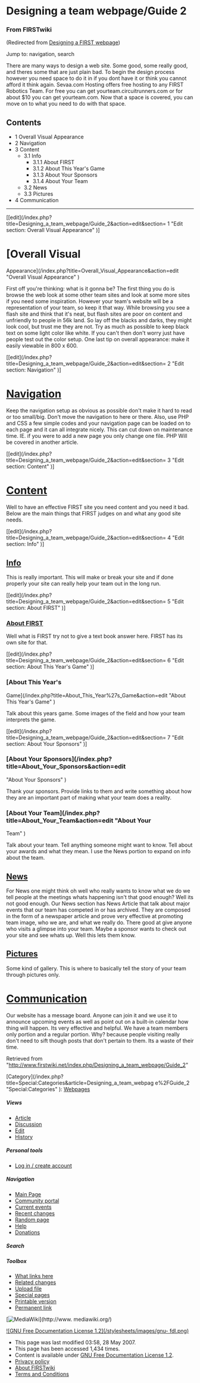 # Designing a team webpage/Guide 2

### From FIRSTwiki

(Redirected from [Designing a FIRST
webpage](/index.php?title=Designing_a_FIRST_webpage&redirect=no "Designing a
FIRST webpage" ))

Jump to: navigation, search

There are many ways to design a web site. Some good, some really good, and
theres some that are just plain bad. To begin the design process however you
need space to do it in if you dont have it or think you cannot afford it think
again. Sevaa.com Hosting offers free hosting to any FIRST Robotics Team. For
free you can get yourteam.circuitrunners.com or for about $10 you can get
yourteam.com. Now that a space is covered, you can move on to what you need to
do with that space.

## Contents

  * 1 Overall Visual Appearance
  * 2 Navigation
  * 3 Content
    * 3.1 Info
      * 3.1.1 About FIRST
      * 3.1.2 About This Year's Game
      * 3.1.3 About Your Sponsors
      * 3.1.4 About Your Team
    * 3.2 News
    * 3.3 Pictures
  * 4 Communication  
---  
  
[[edit](/index.php?title=Designing_a_team_webpage/Guide_2&action=edit&section=
1 "Edit section: Overall Visual Appearance" )]

# [Overall Visual
Appearance](/index.php?title=Overall_Visual_Appearance&action=edit "Overall
Visual Appearance" )

First off you're thinking: what is it gonna be? The first thing you do is
browse the web look at some other team sites and look at some more sites if
you need some inspiration. However your team's website will be a
representation of your team, so keep it that way. While browsing you see a
flash site and think that it's neat, but flash sites are poor on content and
unfriendly to people in 56k land. So lay off the blacks and darks, they might
look cool, but trust me they are not. Try as much as possible to keep black
text on some light color like white. If you can't then don't worry just have
people test out the color setup. One last tip on overall appearance: make it
easily viewable in 800 x 600.

[[edit](/index.php?title=Designing_a_team_webpage/Guide_2&action=edit&section=
2 "Edit section: Navigation" )]

# [Navigation](/index.php?title=Navigation&action=edit "Navigation" )

Keep the navigation setup as obvious as possible don't make it hard to read or
too small/big. Don't move the navigation to here or there. Also, use PHP and
CSS a few simple codes and your navigation page can be loaded on to each page
and it can all integrate nicely. This can cut down on maintenance time. IE. if
you were to add a new page you only change one file. PHP Will be covered in
another article.

[[edit](/index.php?title=Designing_a_team_webpage/Guide_2&action=edit&section=
3 "Edit section: Content" )]

# [Content](/index.php?title=Content&action=edit "Content" )

Well to have an effective FIRST site you need content and you need it bad.
Below are the main things that FIRST judges on and what any good site needs.

[[edit](/index.php?title=Designing_a_team_webpage/Guide_2&action=edit&section=
4 "Edit section: Info" )]

## [Info](/index.php?title=Info&action=edit "Info" )

This is really important. This will make or break your site and if done
properly your site can really help your team out in the long run.

[[edit](/index.php?title=Designing_a_team_webpage/Guide_2&action=edit&section=
5 "Edit section: About FIRST" )]

### [About FIRST](/index.php?title=About_FIRST&action=edit "About FIRST" )

Well what is FIRST try not to give a text book answer here. FIRST has its own
site for that.

[[edit](/index.php?title=Designing_a_team_webpage/Guide_2&action=edit&section=
6 "Edit section: About This Year's Game" )]

### [About This Year's
Game](/index.php?title=About_This_Year%27s_Game&action=edit "About This Year's
Game" )

Talk about this years game. Some images of the field and how your team
interprets the game.

[[edit](/index.php?title=Designing_a_team_webpage/Guide_2&action=edit&section=
7 "Edit section: About Your Sponsors" )]

### [About Your Sponsors](/index.php?title=About_Your_Sponsors&action=edit
"About Your Sponsors" )

Thank your sponsors. Provide links to them and write something about how they
are an important part of making what your team does a reality.


### [About Your Team](/index.php?title=About_Your_Team&action=edit "About Your
Team" )

Talk about your team. Tell anything someone might want to know. Tell about
your awards and what they mean. I use the News portion to expand on info about
the team.


## [News](/index.php?title=News&action=edit "News" )

For News one might think oh well who really wants to know what we do we tell
people at the meetings whats happening isn't that good enough? Well its not
good enough. Our News section has News Article that talk about major events
that our team has competed in or has archived. They are composed in the form
of a newspaper article and prove very effective at promoting team image, who
we are, and what we really do. There good at give anyone who visits a glimpse
into your team. Maybe a sponsor wants to check out your site and see whats up.
Well this lets them know.


## [Pictures](/index.php?title=Pictures&action=edit "Pictures" )

Some kind of gallery. This is where to basically tell the story of your team
through pictures only.


# [Communication](/index.php?title=Communication&action=edit "Communication" )

Our website has a message board. Anyone can join it and we use it to announce
upcoming events as well as point out on a built-in calendar how thing will
happen. Its very effective and helpful. We have a team members only portion
and a regular portion. Why? because people visiting really don't need to sift
though posts that don't pertain to them. Its a waste of their time.

Retrieved from
"<http://www.firstwiki.net/index.php/Designing_a_team_webpage/Guide_2>"

[Category](/index.php?title=Special:Categories&article=Designing_a_team_webpag
e%2FGuide_2 "Special:Categories" ): [Webpages](/index.php/Category:Webpages
"Category:Webpages" )

##### Views

  * [Article](/index.php/Designing_a_team_webpage/Guide_2)
  * [Discussion](/index.php/Talk:Designing_a_team_webpage/Guide_2)
  * [Edit](/index.php?title=Designing_a_team_webpage/Guide_2&action=edit)
  * [History](/index.php?title=Designing_a_team_webpage/Guide_2&action=history)

##### Personal tools

  * [Log in / create account](/index.php?title=Special:Userlogin&returnto=Designing_a_team_webpage/Guide_2)

[](/index.php/Main_Page "Main Page" )

##### Navigation

  * [Main Page](/index.php/Main_Page)
  * [Community portal](/index.php/FIRSTwiki:Community_portal)
  * [Current events](/index.php/Current_events)
  * [Recent changes](/index.php/Special:Recentchanges)
  * [Random page](/index.php/Special:Random)
  * [Help](/index.php/Help:Contents)
  * [Donations](/index.php/FIRSTwiki:Site_support)

##### Search



##### Toolbox

  * [What links here](/index.php/Special:Whatlinkshere/Designing_a_team_webpage/Guide_2)
  * [Related changes](/index.php/Special:Recentchangeslinked/Designing_a_team_webpage/Guide_2)
  * [Upload file](/index.php/Special:Upload)
  * [Special pages](/index.php/Special:Specialpages)
  * [Printable version](/index.php?title=Designing_a_team_webpage/Guide_2&printable=yes)
  * [Permanent link](/index.php?title=Designing_a_team_webpage/Guide_2&oldid=60656)

[![MediaWiki](/skins/common/images/poweredby_mediawiki_88x31.png)](http://www.
mediawiki.org/)

[![GNU Free Documentation License 1.2](/stylesheets/images/gnu-
fdl.png)](http://www.gnu.org/copyleft/fdl.html)

  * This page was last modified 03:58, 28 May 2007.
  * This page has been accessed 1,434 times.
  * Content is available under [GNU Free Documentation License 1.2](http://www.gnu.org/copyleft/fdl.html "http://www.gnu.org/copyleft/fdl.html" ).
  * [Privacy policy](/index.php/FIRSTwiki:Privacy_policy "FIRSTwiki:Privacy policy" )
  * [About FIRSTwiki](/index.php/FIRSTwiki:About "FIRSTwiki:About" )
  * [Terms and Conditions](/index.php/FIRSTwiki:Terms_and_conditions "FIRSTwiki:Terms and conditions" )

